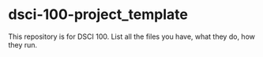 # dsci-100-project_template

This repository is for DSCI 100.
List all the files you have, what they do, how they run.

